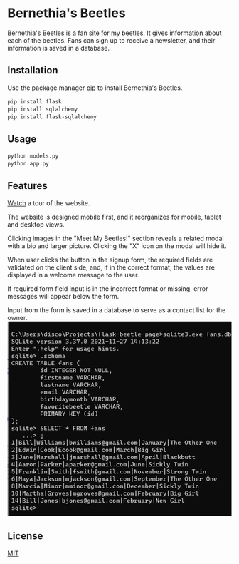 # Bernethia's Beetles

Bernethia's Beetles is a fan site for my beetles. It gives information about each of the beetles. Fans can sign up to receive a newsletter, and their information is saved in a database.

## Installation

Use the package manager [pip](https://pip.pypa.io/en/stable/) to install Bernethia's Beetles.

```bash
pip install flask
pip install sqlalchemy
pip install flask-sqlalchemy
```

## Usage

```bash
python models.py
python app.py
```

## Features

[Watch](https://youtu.be/xX17-3npbzg) a tour of the website.

The website is designed mobile first, and it reorganizes for mobile, tablet and desktop views.

Clicking images in the "Meet My Beetles!" section reveals a related modal with a bio and larger picture. Clicking the "X" icon on the modal will hide it. 

When user clicks the button in the signup form, the required fields are validated on the client side, and, if in the correct format, the values are displayed in a welcome message to the user.

If required form field input is in the incorrect format or missing, error messages will appear below the form.

Input from the form is saved in a database to serve as a contact list for the owner.
![Saved contacts in database](static/database.png)


## License
[MIT](https://choosealicense.com/licenses/mit/)